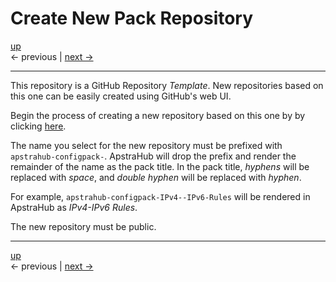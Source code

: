 # Create New Pack Repository

[up](../README.md)  
<- previous | [next ->](./02_signing_key.md)

---

This repository is a GitHub Repository _Template_. New repositories based on this one can be easily
created using GitHub's web UI.


Begin the process of creating a new repository based on this one by by clicking [here](https://github.com/new?template_owner=chrismarget-j&template_name=apstrahub-configpack-example).

The name you select for the new repository must be prefixed with `apstrahub-configpack-`. ApstraHub will drop the
prefix and render the remainder of the name as the pack title. In the pack title, _hyphens_ will be replaced with
_space_, and _double hyphen_ will be replaced with _hyphen_.

For example, `apstrahub-configpack-IPv4--IPv6-Rules` will be rendered in ApstraHub as _IPv4-IPv6 Rules_.

The new repository must be public. 

---

[up](../README.md)  
<- previous | [next ->](./02_signing_key.md)
